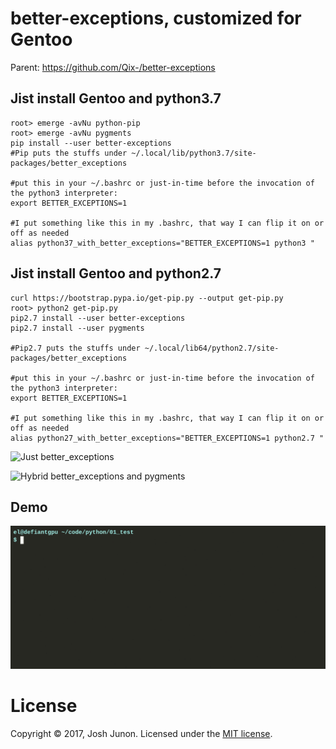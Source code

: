 # better-exceptions, customized for Gentoo

Parent: https://github.com/Qix-/better-exceptions

## Jist install Gentoo and python3.7

    root> emerge -avNu python-pip
    root> emerge -avNu pygments
    pip install --user better-exceptions
    #Pip puts the stuffs under ~/.local/lib/python3.7/site-packages/better_exceptions

    #put this in your ~/.bashrc or just-in-time before the invocation of the python3 interpreter:
    export BETTER_EXCEPTIONS=1

    #I put something like this in my .bashrc, that way I can flip it on or off as needed
    alias python37_with_better_exceptions="BETTER_EXCEPTIONS=1 python3 "

## Jist install Gentoo and python2.7

    curl https://bootstrap.pypa.io/get-pip.py --output get-pip.py
    root> python2 get-pip.py
    pip2.7 install --user better-exceptions
    pip2.7 install --user pygments

    #Pip2.7 puts the stuffs under ~/.local/lib64/python2.7/site-packages/better_exceptions

    #put this in your ~/.bashrc or just-in-time before the invocation of the python3 interpreter:
    export BETTER_EXCEPTIONS=1

    #I put something like this in my .bashrc, that way I can flip it on or off as needed
    alias python27_with_better_exceptions="BETTER_EXCEPTIONS=1 python2.7 "


![Just better_exceptions](screenshot.png)

![Hybrid better_exceptions and pygments](https://i.imgur.com/au4LEJV.png)

## Demo

![demo](demogif.gif)




# License
Copyright &copy; 2017, Josh Junon. Licensed under the [MIT license](LICENSE.txt).
